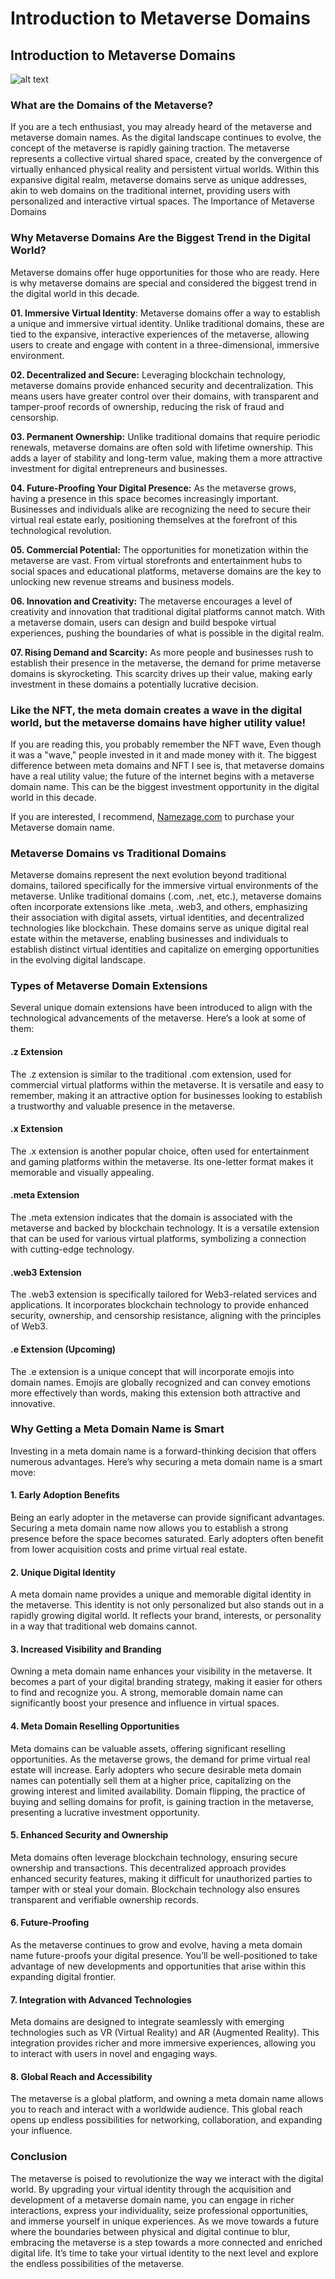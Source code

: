 # Introduction to Metaverse Domains

## Introduction to Metaverse Domains
![alt text](man-wearing-smart-glasses-touching-virtual-screen-futuristic-technology-digital-remix.jpg)

### What are the Domains of the Metaverse?
If you are a tech enthusiast, you may already heard of the metaverse and metaverse domain names. As the digital landscape continues to evolve, the concept of the metaverse is rapidly gaining traction. The metaverse represents a collective virtual shared space, created by the convergence of virtually enhanced physical reality and persistent virtual worlds. Within this expansive digital realm, metaverse domains serve as unique addresses, akin to web domains on the traditional internet, providing users with personalized and interactive virtual spaces.
The Importance of Metaverse Domains

### Why Metaverse Domains Are the Biggest Trend in the Digital World?

Metaverse domains offer huge opportunities for those who are ready. Here is why metaverse domains are special and considered the biggest trend in the digital world in this decade. 

**01. Immersive Virtual Identity**: Metaverse domains offer a way to establish a unique and immersive virtual identity. Unlike traditional domains, these are tied to the expansive, interactive experiences of the metaverse, allowing users to create and engage with content in a three-dimensional, immersive environment.

**02. Decentralized and Secure:** Leveraging blockchain technology, metaverse domains provide enhanced security and decentralization. This means users have greater control over their domains, with transparent and tamper-proof records of ownership, reducing the risk of fraud and censorship.

**03. Permanent Ownership:** Unlike traditional domains that require periodic renewals, metaverse domains are often sold with lifetime ownership. This adds a layer of stability and long-term value, making them a more attractive investment for digital entrepreneurs and businesses.

**04. Future-Proofing Your Digital Presence:** As the metaverse grows, having a presence in this space becomes increasingly important. Businesses and individuals alike are recognizing the need to secure their virtual real estate early, positioning themselves at the forefront of this technological revolution.

**05. Commercial Potential:** The opportunities for monetization within the metaverse are vast. From virtual storefronts and entertainment hubs to social spaces and educational platforms, metaverse domains are the key to unlocking new revenue streams and business models.

**06. Innovation and Creativity:** The metaverse encourages a level of creativity and innovation that traditional digital platforms cannot match. With a metaverse domain, users can design and build bespoke virtual experiences, pushing the boundaries of what is possible in the digital realm.

**07. Rising Demand and Scarcity:** As more people and businesses rush to establish their presence in the metaverse, the demand for prime metaverse domains is skyrocketing. This scarcity drives up their value, making early investment in these domains a potentially lucrative decision.

### Like the NFT, the meta domain creates a wave in the digital world, but the metaverse domains have higher utility value!

If you are reading this, you probably remember the NFT wave, Even though it was a "wave,"  people invested in it and made money with it. The biggest difference between meta domains and NFT I see is, that metaverse domains have a real utility value; the future of the internet begins with a metaverse domain name. This can be the biggest investment opportunity in the digital world in this decade.

If you are interested, I recommend, <a href="https://namezage.com/affliate/4w4y2pkr9jsw8w">Namezage.com</a> to purchase your Metaverse domain name. 

### Metaverse Domains vs Traditional Domains

Metaverse domains represent the next evolution beyond traditional domains, tailored specifically for the immersive virtual environments of the metaverse. Unlike traditional domains (.com, .net, etc.), metaverse domains often incorporate extensions like .meta, .web3, and others, emphasizing their association with digital assets, virtual identities, and decentralized technologies like blockchain. These domains serve as unique digital real estate within the metaverse, enabling businesses and individuals to establish distinct virtual identities and capitalize on emerging opportunities in the evolving digital landscape.

### Types of Metaverse Domain Extensions

Several unique domain extensions have been introduced to align with the technological advancements of the metaverse. Here’s a look at some of them:
#### .z Extension
The .z extension is similar to the traditional .com extension, used for commercial virtual platforms within the metaverse. It is versatile and easy to remember, making it an attractive option for businesses looking to establish a trustworthy and valuable presence in the metaverse.
#### .x Extension
The .x extension is another popular choice, often used for entertainment and gaming platforms within the metaverse. Its one-letter format makes it memorable and visually appealing.
#### .meta Extension
The .meta extension indicates that the domain is associated with the metaverse and backed by blockchain technology. It is a versatile extension that can be used for various virtual platforms, symbolizing a connection with cutting-edge technology.
#### .web3 Extension
The .web3 extension is specifically tailored for Web3-related services and applications. It incorporates blockchain technology to provide enhanced security, ownership, and censorship resistance, aligning with the principles of Web3.
#### .e Extension (Upcoming)
The .e extension is a unique concept that will incorporate emojis into domain names. Emojis are globally recognized and can convey emotions more effectively than words, making this extension both attractive and innovative.

### Why Getting a Meta Domain Name is Smart
Investing in a meta domain name is a forward-thinking decision that offers numerous advantages. Here’s why securing a meta domain name is a smart move:
#### 1. Early Adoption Benefits
Being an early adopter in the metaverse can provide significant advantages. Securing a meta domain name now allows you to establish a strong presence before the space becomes saturated. Early adopters often benefit from lower acquisition costs and prime virtual real estate.
#### 2. Unique Digital Identity
A meta domain name provides a unique and memorable digital identity in the metaverse. This identity is not only personalized but also stands out in a rapidly growing digital world. It reflects your brand, interests, or personality in a way that traditional web domains cannot.
#### 3. Increased Visibility and Branding
Owning a meta domain name enhances your visibility in the metaverse. It becomes a part of your digital branding strategy, making it easier for others to find and recognize you. A strong, memorable domain name can significantly boost your presence and influence in virtual spaces.
#### 4. Meta Domain Reselling Opportunities
Meta domains can be valuable assets, offering significant reselling opportunities. As the metaverse grows, the demand for prime virtual real estate will increase. Early adopters who secure desirable meta domain names can potentially sell them at a higher price, capitalizing on the growing interest and limited availability. Domain flipping, the practice of buying and selling domains for profit, is gaining traction in the metaverse, presenting a lucrative investment opportunity.
#### 5. Enhanced Security and Ownership
Meta domains often leverage blockchain technology, ensuring secure ownership and transactions. This decentralized approach provides enhanced security features, making it difficult for unauthorized parties to tamper with or steal your domain. Blockchain technology also ensures transparent and verifiable ownership records.
#### 6. Future-Proofing
As the metaverse continues to grow and evolve, having a meta domain name future-proofs your digital presence. You’ll be well-positioned to take advantage of new developments and opportunities that arise within this expanding digital frontier.
#### 7. Integration with Advanced Technologies
Meta domains are designed to integrate seamlessly with emerging technologies such as VR (Virtual Reality) and AR (Augmented Reality). This integration provides richer and more immersive experiences, allowing you to interact with users in novel and engaging ways.
#### 8. Global Reach and Accessibility
The metaverse is a global platform, and owning a meta domain name allows you to reach and interact with a worldwide audience. This global reach opens up endless possibilities for networking, collaboration, and expanding your influence.


### Conclusion
The metaverse is poised to revolutionize the way we interact with the digital world. By upgrading your virtual identity through the acquisition and development of a metaverse domain name, you can engage in richer interactions, express your individuality, seize professional opportunities, and immerse yourself in unique experiences. As we move towards a future where the boundaries between physical and digital continue to blur, embracing the metaverse is a step towards a more connected and enriched digital life. It’s time to take your virtual identity to the next level and explore the endless possibilities of the metaverse.




